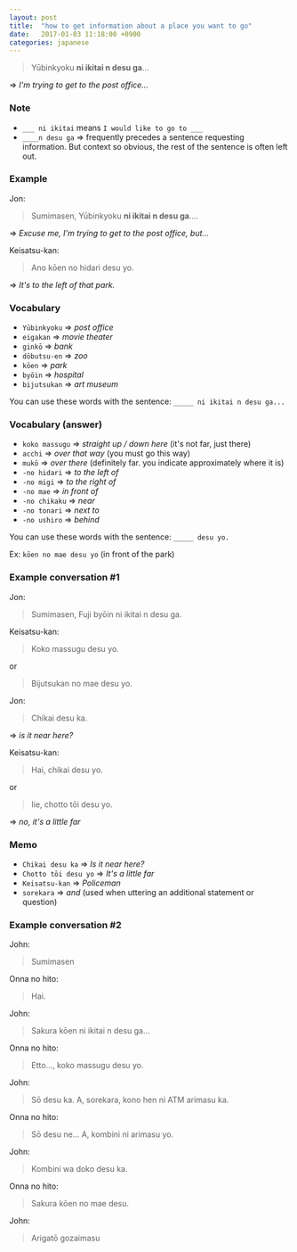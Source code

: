 ```yaml
---
layout: post
title:  "how to get information about a place you want to go"
date:   2017-01-03 11:18:00 +0900
categories: japanese
---
```


> Yūbinkyoku **ni ikitai n desu ga**...

=> _I'm trying to get to the post office..._

### Note

* `___ ni ikitai` means `I would like to go to ___`
* `____n desu ga` => frequently precedes a sentence requesting information. But context so obvious, the rest of the sentence is often left out.

### Example

Jon:

> Sumimasen, Yūbinkyoku **ni ikitai n desu ga**....

=> _Excuse me, I'm trying to get to the post office, but..._

Keisatsu-kan:

> Ano kōen no hidari desu yo.

=> _It's to the left of that park._

### Vocabulary

* `Yūbinkyoku` => _post office_
* `eigakan` => _movie theater_
* `ginkō` => _bank_
* `dōbutsu-en` => _zoo_
* `kōen` => _park_
* `byōin` => _hospital_
* `bijutsukan` => _art museum_

You can use these words with the sentence: `_____ ni ikitai n desu ga...`

### Vocabulary (answer)

* `koko massugu` => _straight up / down here_ (it's not far, just there)
* `acchi` => _over that way_ (you must go this way)
* `mukō` => _over there_ (definitely far. you indicate approximately where it is)
* `-no hidari` => _to the left of_
* `-no migi` => _to the right of_
* `-no mae` => _in front of_
* `-no chikaku` => _near_
* `-no tonari` => _next to_
* `-no ushiro` => _behind_

You can use these words with the sentence: `_____ desu yo.`

Ex: `kōen no mae desu yo` (in front of the park)

### Example conversation #1

Jon:

> Sumimasen, Fuji byōin ni ikitai n desu ga.

Keisatsu-kan:

> Koko massugu desu yo.

or

> Bijutsukan no mae desu yo.

Jon:

> Chikai desu ka.

=> _is it near here?_

Keisatsu-kan:

> Hai, chikai desu yo.

or

> Iie, chotto tōi desu yo.

=> _no, it's a little far_

### Memo

* `Chikai desu ka` => _Is it near here?_
* `Chotto tōi desu yo` => _It's a little far_
* `Keisatsu-kan` => _Policeman_
* `sorekara` => _and_ (used when uttering an additional statement or question)


### Example conversation #2

John:

> Sumimasen

Onna no hito:

> Hai.

John:

> Sakura kōen ni ikitai n desu ga...

Onna no hito:

> Etto..., koko massugu desu yo.

John:

> Sō desu ka. A, sorekara, kono hen ni ATM arimasu ka.

Onna no hito:

> Sō desu ne... A, kombini ni arimasu yo.

John:

> Kombini wa doko desu ka.

Onna no hito:

> Sakura kōen no mae desu.

John:

> Arigatō gozaimasu
